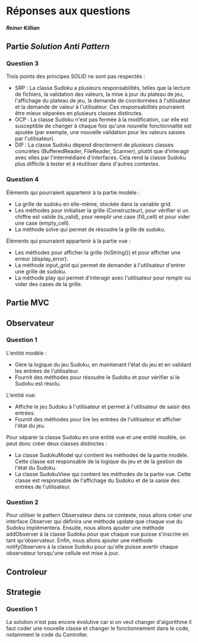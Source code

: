 # Réponses aux questions
#####  Reiner Killian

## Partie _Solution Anti Pattern_
### Question 3
Trois points des principes SOLID ne sont pas respectés :
* SRP : La classe Sudoku a plusieurs responsabilités, telles que la lecture de fichiers, la validation des valeurs, la mise à jour du plateau de jeu, l'affichage du plateau de jeu, la demande de coordonnées à l'utilisateur et la demande de valeur à l'utilisateur. Ces responsabilités pourraient être mieux séparées en plusieurs classes distinctes.
* OCP : La classe Sudoku n'est pas fermée à la modification, car elle est susceptible de changer à chaque fois qu'une nouvelle fonctionnalité est ajoutée (par exemple, une nouvelle validation pour les valeurs saisies par l'utilisateur).
* DIP : La classe Sudoku dépend directement de plusieurs classes concrètes (BufferedReader, FileReader, Scanner), plutôt que d'interagir avec elles par l'intermédiaire d'interfaces. Cela rend la classe Sudoku plus difficile à tester et à réutiliser dans d'autres contextes.

### Question 4
Éléments qui pourraient appartenir à la partie modèle :

* La grille de sudoku en elle-même, stockée dans la variable grid.
* Les méthodes pour initialiser la grille (Constructeur), pour vérifier si un chiffre est valide (is_valid), pour remplir une case (fill_cell) et pour vider une case (empty_cell).
* La méthode solve qui permet de résoudre la grille de sudoku.

Éléments qui pourraient appartenir à la partie vue :
* Les méthodes pour afficher la grille (toString()) et pour afficher une erreur (display_error).
* La méthode input_grid qui permet de demander à l'utilisateur d'entrer une grille de sudoku.
* La méthode play qui permet d'interagir avec l'utilisateur pour remplir ou vider des cases de la grille.

## Partie MVC
## Observateur 
### Question 1
L'entité modèle :
* Gère la logique du jeu Sudoku, en maintenant l'état du jeu et en validant les entrées de l'utilisateur.
* Fournit des méthodes pour résoudre le Sudoku et pour vérifier si le Sudoku est résolu.

L'entité vue:
* Affiche le jeu Sudoku à l'utilisateur et permet à l'utilisateur de saisir des entrées.
* Fournit des méthodes pour lire les entrées de l'utilisateur et afficher l'état du jeu.

Pour séparer la classe Sudoku en une entité vue et une entité modèle, on peut donc créer deux classes distinctes :
* La classe SudokuModel qui contient les méthodes de la partie modèle. Cette classe est responsable de la logique du jeu et de la gestion de l'état du Sudoku.
* La classe SudokuView qui contient les méthodes de la partie vue. Cette classe est responsable de l'affichage du Sudoku et de la saisie des entrées de l'utilisateur.

### Question 2
Pour utiliser le pattern Observateur dans ce contexte, nous allons créer une interface Observer qui définira une méthode update que chaque vue du Sudoku implémentera. Ensuite, nous allons ajouter une méthode addObserver à la classe Sudoku pour que chaque vue puisse s'inscrire en tant qu'observateur. Enfin, nous allons ajouter une méthode notifyObservers à la classe Sudoku pour qu'elle puisse avertir chaque observateur lorsqu'une cellule est mise à jour.

## Controleur

## Strategie
### Question 1
La solution n'est pas encore évolutive car si on veut changer d'algorithme il faut coder une nouvelle classe et changer le fonctionnement dans le code, notamment le code du Controller.